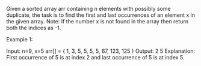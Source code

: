 Given a sorted array arr containing n elements with possibly some duplicate, the task is to find the first and last occurrences of an element x in the given array.
Note: If the number x is not found in the array then return both the indices as -1.

Example 1:

Input:
n=9, x=5
arr[] = { 1, 3, 5, 5, 5, 5, 67, 123, 125 }
Output:
2 5
Explanation:
First occurrence of 5 is at index 2 and last occurrence of 5 is at index 5.

